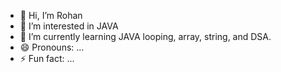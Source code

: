 - 👋 Hi, I’m Rohan
- 👀 I’m interested in JAVA
- 🌱 I’m currently learning JAVA looping, array, string, and DSA.
- 😄 Pronouns: ...
- ⚡ Fun fact: ...

<!---
mrrohan4321/mrrohan4321 is a ✨ special ✨ repository because its `README.md` (this file) appears on your GitHub profile.
You can click the Preview link to take a look at your changes.
--->
